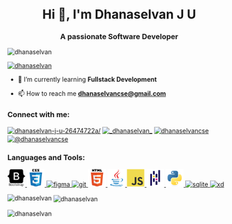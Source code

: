 <h1 align="center">Hi 👋, I'm Dhanaselvan J U</h1>
<h3 align="center">A passionate Software Developer</h3>

<p align="left"> <img src="https://komarev.com/ghpvc/?username=dhanaselvan&label=Profile%20views&color=0e75b6&style=flat" alt="dhanaselvan" /> </p>

<p align="left"> <a href="https://github.com/ryo-ma/github-profile-trophy"><img src="https://github-profile-trophy.vercel.app/?username=dhanaselvan" alt="dhanaselvan" /></a> </p>

- 🌱 I’m currently learning **Fullstack Development**

- 📫 How to reach me **dhanaselvancse@gmail.com**

<h3 align="left">Connect with me:</h3>
<p align="left">
<a href="https://linkedin.com/in/dhanaselvan-j-u-26474722a/" target="blank"><img align="center" src="https://raw.githubusercontent.com/rahuldkjain/github-profile-readme-generator/master/src/images/icons/Social/linked-in-alt.svg" alt="dhanaselvan-j-u-26474722a/" height="30" width="40" /></a>
<a href="https://instagram.com/_dhanaselvan_" target="blank"><img align="center" src="https://raw.githubusercontent.com/rahuldkjain/github-profile-readme-generator/master/src/images/icons/Social/instagram.svg" alt="_dhanaselvan_" height="30" width="40" /></a>
<a href="https://www.codechef.com/users/dhanaselvancse" target="blank"><img align="center" src="https://cdn.jsdelivr.net/npm/simple-icons@3.1.0/icons/codechef.svg" alt="dhanaselvancse" height="30" width="40" /></a>
<a href="https://www.hackerrank.com/@dhanaselvancse" target="blank"><img align="center" src="https://raw.githubusercontent.com/rahuldkjain/github-profile-readme-generator/master/src/images/icons/Social/hackerrank.svg" alt="@dhanaselvancse" height="30" width="40" /></a>
</p>

<h3 align="left">Languages and Tools:</h3>
<p align="left"> <a href="https://getbootstrap.com" target="_blank" rel="noreferrer"> <img src="https://raw.githubusercontent.com/devicons/devicon/master/icons/bootstrap/bootstrap-plain-wordmark.svg" alt="bootstrap" width="40" height="40"/> </a> <a href="https://www.w3schools.com/css/" target="_blank" rel="noreferrer"> <img src="https://raw.githubusercontent.com/devicons/devicon/master/icons/css3/css3-original-wordmark.svg" alt="css3" width="40" height="40"/> </a> <a href="https://www.figma.com/" target="_blank" rel="noreferrer"> <img src="https://www.vectorlogo.zone/logos/figma/figma-icon.svg" alt="figma" width="40" height="40"/> </a> <a href="https://git-scm.com/" target="_blank" rel="noreferrer"> <img src="https://www.vectorlogo.zone/logos/git-scm/git-scm-icon.svg" alt="git" width="40" height="40"/> </a> <a href="https://www.w3.org/html/" target="_blank" rel="noreferrer"> <img src="https://raw.githubusercontent.com/devicons/devicon/master/icons/html5/html5-original-wordmark.svg" alt="html5" width="40" height="40"/> </a> <a href="https://www.java.com" target="_blank" rel="noreferrer"> <img src="https://raw.githubusercontent.com/devicons/devicon/master/icons/java/java-original.svg" alt="java" width="40" height="40"/> </a> <a href="https://developer.mozilla.org/en-US/docs/Web/JavaScript" target="_blank" rel="noreferrer"> <img src="https://raw.githubusercontent.com/devicons/devicon/master/icons/javascript/javascript-original.svg" alt="javascript" width="40" height="40"/> </a> <a href="https://pandas.pydata.org/" target="_blank" rel="noreferrer"> <img src="https://raw.githubusercontent.com/devicons/devicon/2ae2a900d2f041da66e950e4d48052658d850630/icons/pandas/pandas-original.svg" alt="pandas" width="40" height="40"/> </a> <a href="https://www.python.org" target="_blank" rel="noreferrer"> <img src="https://raw.githubusercontent.com/devicons/devicon/master/icons/python/python-original.svg" alt="python" width="40" height="40"/> </a> <a href="https://www.sqlite.org/" target="_blank" rel="noreferrer"> <img src="https://www.vectorlogo.zone/logos/sqlite/sqlite-icon.svg" alt="sqlite" width="40" height="40"/> </a> <a href="https://www.adobe.com/products/xd.html" target="_blank" rel="noreferrer"> <img src="https://cdn.worldvectorlogo.com/logos/adobe-xd.svg" alt="xd" width="40" height="40"/> </a> </p>

<p><img align="left" src="https://github-readme-stats.vercel.app/api/top-langs?username=dhanaselvan&show_icons=true&locale=en&layout=compact" alt="dhanaselvan" /></p>

<p>&nbsp;<img align="center" src="https://github-readme-stats.vercel.app/api?username=dhanaselvan&show_icons=true&locale=en" alt="dhanaselvan" /></p>

<p><img align="center" src="https://github-readme-streak-stats.herokuapp.com/?user=dhanaselvan&" alt="dhanaselvan" /></p>
